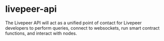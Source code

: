 # livepeer-api
The Livepeer API will act as a unified point of contact for Livepeer developers to perform queries, connect to websockets, run smart contract functions, and interact with nodes. 
